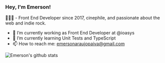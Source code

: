 ### Hey, I'm Emerson!

👨🏽‍🚀 - Front End Developer since 2017, cinephile, and passionate about the web and indie rock.

- 🔭 I’m currently working as Front End Developer at @ioasys
- 🌱 I’m currently learning Unit Tests and TypeScript
- 📫 How to reach me: emersonaraujopaiva@gmail.com

<!--
- 👯 I’m looking to collaborate on ...
- 🤔 I’m looking for help with ...
- 💬 Ask me about ...
- 😄 Pronouns: ...
- ⚡ Fun fact: ...
-->
![Emerson's github stats](https://github-readme-stats.vercel.app/api?username=oemersonpaiva&show_icons=true&theme=synthwave)
<!--[![Top Langs](https://github-readme-stats.vercel.app/api/top-langs/?username=oemersonpaiva&langs_count=8&layout=compact)](https://github.com/oemersonpaiva/github-readme-stats)-->
